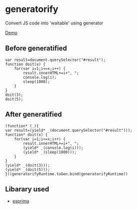 # generatorify

Convert JS code into 'waitable' using generator 

[Demo](https://cdn.rawgit.com/hoge1e3/generatorify/c3f44d0e/index.html)

## Before generatified
~~~JS
var result=document.querySelector("#result");
function doit(x) {
    for(var i=1;i<=x;i++) {
        result.innerHTML+=i+", ";
        console.log(i);
        sleep(1000);
    }
}
doit(3);
doit(5);
~~~

## After generatified

~~~JS
(function* (_){
var result=(yield* _(document.querySelector("#result")));
function* doit(x) {
    for(var i=1;i<=x;i++) {
        result.innerHTML+=i+", ";
        (yield* _(console.log(i)));
        (yield* _(sleep(1000)));
    }
}
(yield* _(doit(3)));
(yield* _(doit(5)));
})(generatorifyRuntime.toGen.bind(generatorifyRuntime))
~~~

## Libarary used

- [esprima](https://github.com/jquery/esprima)
